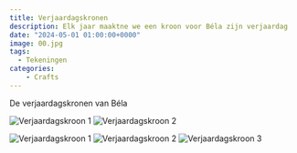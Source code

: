 ```yaml
---
title: Verjaardagskronen
description: Elk jaar maaktne we een kroon voor Béla zijn verjaardag
date: "2024-05-01 01:00:00+0000"
image: 00.jpg
tags:
  - Tekeningen
categories:
    - Crafts
---
```



De verjaardagskronen van Béla

![](/posts/verjaardags-kroon/03.jpg "Verjaardagskroon 1") ![](/posts/verjaardags-kroon/04.jpg "Verjaardagskroon 2") 

![](/posts/verjaardags-kroon/00.jpg "Verjaardagskroon 1") ![](/posts/verjaardags-kroon/01.jpg "Verjaardagskroon 2") ![](/posts/verjaardags-kroon/02.jpg "Verjaardagskroon 3")
